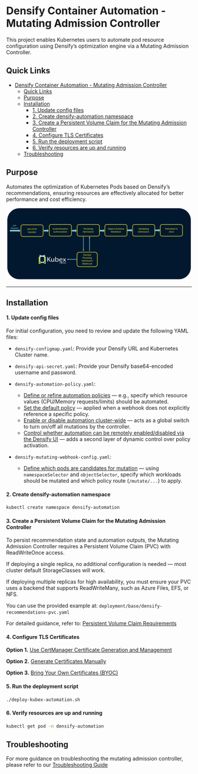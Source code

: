 
# Densify Container Automation - Mutating Admission Controller

This project enables Kubernetes users to automate pod resource configuration using Densify’s optimization engine via a Mutating Admission Controller.

## Quick Links

- [Densify Container Automation - Mutating Admission Controller](#densify-container-automation---mutating-admission-controller)
  - [Quick Links](#quick-links)
  - [Purpose](#purpose)
  - [Installation](#installation)
      - [1. Update config files](#1-update-config-files)
      - [2. Create densify-automation namespace](#2-create-densify-automation-namespace)
      - [3. Create a Persistent Volume Claim for the Mutating Admission Controller](#3-create-a-persistent-volume-claim-for-the-mutating-admission-controller)
      - [4. Configure TLS Certificates](#4-configure-tls-certificates)
      - [5. Run the deployment script](#5-run-the-deployment-script)
      - [6. Verify resources are up and running](#6-verify-resources-are-up-and-running)
  - [Troubleshooting](#troubleshooting)

## Purpose

Automates the optimization of Kubernetes Pods based on Densify’s recommendations, ensuring resources are effectively allocated for better performance and cost efficiency.

  
![Alt Text](./documentation/Densify%20Mutating%20Admission%20Controller.png)


---


## Installation

#### 1. Update config files

For initial configuration, you need to review and update the following YAML files:

-  `densify-configmap.yaml`: Provide your Densify URL and Kubernetes Cluster name.

-  `densify-api-secret.yaml`: Provide your Densify base64-encoded username and password.

- `densify-automation-policy.yaml`:  
   - [Define or refine automation policies](./documentation/Multi-Policy-Support.md#supported-out-of-the-box-policies) — e.g., specify which resource values (CPU/Memory requests/limits) should be automated.  
   - [Set the default policy](./documentation/Multi-Policy-Support.md#default-policy-behavior) — applied when a webhook does not explicitly reference a specific policy.  
   - [Enable or disable automation cluster-wide](./documentation/Multi-Policy-Support.md#automationenabled) — acts as a global switch to turn on/off all mutations by the controller.  
   - [Control whether automation can be remotely enabled/disabled via the Densify UI](./documentation/Multi-Policy-Support.md#remoteenablement) — adds a second layer of dynamic control over policy activation.

- `densify-mutating-webhook-config.yaml`:  
   - [Define which pods are candidates for mutation](./documentation/Multi-Policy-Support.md#example-webhook-structure) — using `namespaceSelector` and `objectSelector`, specify which workloads should be mutated and which policy route (`/mutate/...`) to apply.
  

#### 2. Create densify-automation namespace

```bash
kubectl create namespace densify-automation
```

#### 3. Create a Persistent Volume Claim for the Mutating Admission Controller

To persist recommendation state and automation outputs, the Mutating Admission Controller requires a Persistent Volume Claim (PVC) with ReadWriteOnce access.

If deploying a single replica, no additional configuration is needed — most cluster default StorageClasses will work.

If deploying multiple replicas for high availability, you must ensure your PVC uses a backend that supports ReadWriteMany, such as Azure Files, EFS, or NFS.

You can use the provided example at: `deployment/base/densify-recommendations-pvc.yaml`


For detailed guidance, refer to: [Persistent Volume Claim Requirements](/documentation/PersistentVolumeClaim.md)


#### 4. Configure TLS Certificates

**Option 1.** [Use CertManager Certificate Generation and Management](/documentation/Certificates-CertManager.md)

**Option 2.** [Generate Certificates Manually](/documentation/Certificates-Manual.md)
  
**Option 3.** [Bring Your Own Certificates (BYOC)](/documentation/Certificates-BYOC.md)


#### 5. Run the deployment script

```bash
./deploy-kubex-automation.sh
```

#### 6. Verify resources are up and running

```bash
kubectl get pod -n densify-automation
```


## Troubleshooting

For more guidance on troubleshooting the mutating admission controller, please refer to our [Troubleshooting Guide](/documentation/Troubleshooting.md)